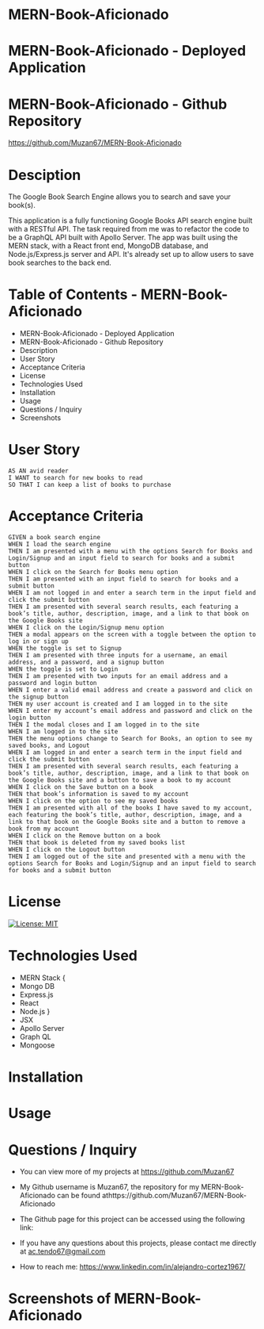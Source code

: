 # MERN-Book-Aficionado

# MERN-Book-Aficionado - Deployed Application

# MERN-Book-Aficionado - Github Repository

https://github.com/Muzan67/MERN-Book-Aficionado

# Desciption

The Google Book Search Engine allows you to search and save your book(s).

This application is a fully functioning Google Books API search engine built with a RESTful API. The task required from me was to
refactor the code to be a GraphQL API built with Apollo Server. The app was built using the MERN stack, with a React front end,
MongoDB database, and Node.js/Express.js server and API. It's already set up to allow users to save book searches to the back end.

# Table of Contents - MERN-Book-Aficionado

- MERN-Book-Aficionado - Deployed Application
- MERN-Book-Aficionado - Github Repository
- Description
- User Story
- Acceptance Criteria
- License
- Technologies Used
- Installation
- Usage
- Questions / Inquiry
- Screenshots

# User Story

```
AS AN avid reader
I WANT to search for new books to read
SO THAT I can keep a list of books to purchase

```

# Acceptance Criteria

```
GIVEN a book search engine
WHEN I load the search engine
THEN I am presented with a menu with the options Search for Books and Login/Signup and an input field to search for books and a submit button
WHEN I click on the Search for Books menu option
THEN I am presented with an input field to search for books and a submit button
WHEN I am not logged in and enter a search term in the input field and click the submit button
THEN I am presented with several search results, each featuring a book’s title, author, description, image, and a link to that book on the Google Books site
WHEN I click on the Login/Signup menu option
THEN a modal appears on the screen with a toggle between the option to log in or sign up
WHEN the toggle is set to Signup
THEN I am presented with three inputs for a username, an email address, and a password, and a signup button
WHEN the toggle is set to Login
THEN I am presented with two inputs for an email address and a password and login button
WHEN I enter a valid email address and create a password and click on the signup button
THEN my user account is created and I am logged in to the site
WHEN I enter my account’s email address and password and click on the login button
THEN I the modal closes and I am logged in to the site
WHEN I am logged in to the site
THEN the menu options change to Search for Books, an option to see my saved books, and Logout
WHEN I am logged in and enter a search term in the input field and click the submit button
THEN I am presented with several search results, each featuring a book’s title, author, description, image, and a link to that book on the Google Books site and a button to save a book to my account
WHEN I click on the Save button on a book
THEN that book’s information is saved to my account
WHEN I click on the option to see my saved books
THEN I am presented with all of the books I have saved to my account, each featuring the book’s title, author, description, image, and a link to that book on the Google Books site and a button to remove a book from my account
WHEN I click on the Remove button on a book
THEN that book is deleted from my saved books list
WHEN I click on the Logout button
THEN I am logged out of the site and presented with a menu with the options Search for Books and Login/Signup and an input field to search for books and a submit button

```

# License

[![License: MIT](https://img.shields.io/badge/License-MIT-yellow.svg)](https://opensource.org/licenses/MIT)

# Technologies Used

- MERN Stack {
- Mongo DB
- Express.js
- React
- Node.js
  }
- JSX
- Apollo Server
- Graph QL
- Mongoose

# Installation

# Usage

# Questions / Inquiry

- You can view more of my projects at https://github.com/Muzan67

- My Github username is Muzan67, the repository for my MERN-Book-Aficionado can be found athttps://github.com/Muzan67/MERN-Book-Aficionado

- The Github page for this project can be accessed using the following link:

- If you have any questions about this projects, please contact me directly at ac.tendo67@gmail.com

- How to reach me: https://www.linkedin.com/in/alejandro-cortez1967/

# Screenshots of MERN-Book-Aficionado
